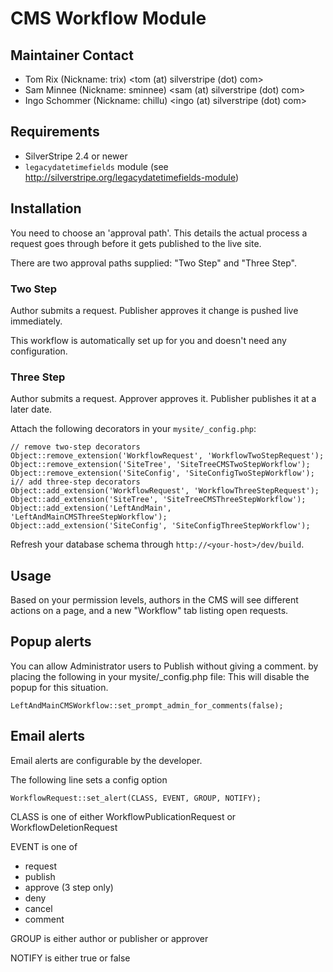 # CMS Workflow Module

## Maintainer Contact
* Tom Rix (Nickname: trix)
  <tom (at) silverstripe (dot) com>
 * Sam Minnee (Nickname: sminnee)
   <sam (at) silverstripe (dot) com>
 * Ingo Schommer (Nickname: chillu)
   <ingo (at) silverstripe (dot) com>

## Requirements
 * SilverStripe 2.4 or newer
 * `legacydatetimefields` module (see http://silverstripe.org/legacydatetimefields-module)


## Installation

You need to choose an 'approval path'. This details the actual process a request goes through before
it gets published to the live site.
 
There are two approval paths supplied: "Two Step" and "Three Step".

### Two Step

Author submits a request. Publisher approves it change is pushed live immediately.

This workflow is automatically set up for you and doesn't need any configuration.

### Three Step

Author submits a request. Approver approves it. Publisher publishes it at a later date.

Attach the following decorators in your `mysite/_config.php`:

	// remove two-step decorators
	Object::remove_extension('WorkflowRequest', 'WorkflowTwoStepRequest');
	Object::remove_extension('SiteTree', 'SiteTreeCMSTwoStepWorkflow');
	Object::remove_extension('SiteConfig', 'SiteConfigTwoStepWorkflow');
	i// add three-step decorators
	Object::add_extension('WorkflowRequest', 'WorkflowThreeStepRequest');
	Object::add_extension('SiteTree', 'SiteTreeCMSThreeStepWorkflow');
	Object::add_extension('LeftAndMain', 'LeftAndMainCMSThreeStepWorkflow');
	Object::add_extension('SiteConfig', 'SiteConfigThreeStepWorkflow');
	
Refresh your database schema through `http://<your-host>/dev/build`.

## Usage

Based on your permission levels, authors in the CMS will see different actions on a page,
and a new "Workflow" tab listing open requests.

## Popup alerts

You can allow Administrator users to Publish without giving a comment. 
by placing the following in your mysite/_config.php file:
This will disable the popup for this situation.

	LeftAndMainCMSWorkflow::set_prompt_admin_for_comments(false);

## Email alerts

Email alerts are configurable by the developer.

The following line sets a config option

    WorkflowRequest::set_alert(CLASS, EVENT, GROUP, NOTIFY);

CLASS is one of either WorkflowPublicationRequest or WorkflowDeletionRequest

EVENT is one of

 * request
 * publish
 * approve (3 step only)
 * deny
 * cancel
 * comment

GROUP is either author or publisher or approver

NOTIFY is either true or false



